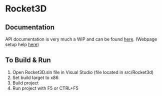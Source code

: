 # Rocket3D

## Documentation
API documentation is very much a WIP and can be found [here](https://walthill.github.io/Rocket3D/html). (Webpage setup help [here](https://martinhh.github.io/2014/08/27/hosting-doxygen-as-github-page/))

## To Build & Run

1. Open Rocket3D.sln file in Visual Studio (file located in src/Rocket3d)
2. Set build target to x86
2. Build project
3. Run project with F5 or CTRL+F5

